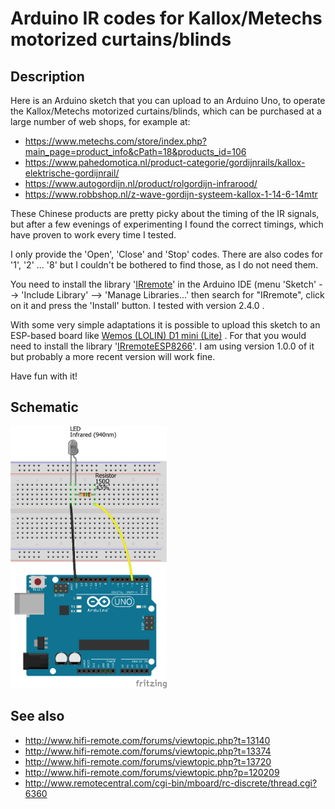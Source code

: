 # Arduino IR codes for Kallox/Metechs motorized curtains/blinds

## Description

Here is an Arduino sketch that you can upload to an Arduino Uno, to operate the Kallox/Metechs motorized curtains/blinds, which can be purchased at a large number of web shops, for example at:
- https://www.metechs.com/store/index.php?main_page=product_info&cPath=18&products_id=106
- https://www.pahedomotica.nl/product-categorie/gordijnrails/kallox-elektrische-gordijnrail/
- https://www.autogordijn.nl/product/rolgordijn-infrarood/
- https://www.robbshop.nl/z-wave-gordijn-systeem-kallox-1-14-6-14mtr

These Chinese products are pretty picky about the timing of the IR signals, but after a few evenings of experimenting I found the correct timings, which have proven to work every time I tested.

I only provide the 'Open', 'Close' and 'Stop' codes. There are also codes for '1', '2' ... '8' but I couldn't be bothered to find those, as I do not need them.

You need to install the library '[IRremote](https://github.com/z3t0/Arduino-IRremote)' in the Arduino IDE (menu 'Sketch' --> 'Include Library' --> 'Manage Libraries...' then search for "IRremote", click on it and press the 'Install' button. I tested with version 2.4.0 .

With some very simple adaptations it is possible to upload this sketch to an ESP-based board like [Wemos (LOLIN) D1 mini (Lite)](https://www.wemos.cc/en/latest/d1/index.html) . For that you would need to install the library '[IRremoteESP8266](https://github.com/esp8266/Basic/tree/master/libraries/IRremoteESP8266)'. I am using version 1.0.0 of it but probably a more recent version will work fine.

Have fun with it!

## Schematic

<img src="./Breadboard_bb.png" width="250">

## See also

- http://www.hifi-remote.com/forums/viewtopic.php?t=13140
- http://www.hifi-remote.com/forums/viewtopic.php?t=13374
- http://www.hifi-remote.com/forums/viewtopic.php?t=13720
- http://www.hifi-remote.com/forums/viewtopic.php?p=120209
- http://www.remotecentral.com/cgi-bin/mboard/rc-discrete/thread.cgi?6360
